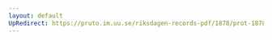 ```yaml
---
layout: default
UpRedirect: https://pruto.im.uu.se/riksdagen-records-pdf/1878/prot-1878--ak--019/prot-1878--ak--019_038.pdf
---
```

